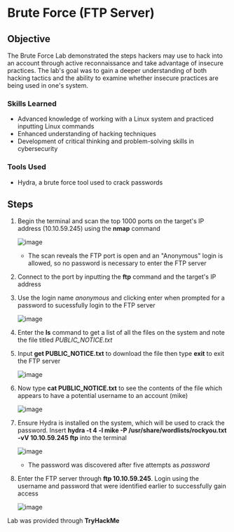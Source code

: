 # Brute Force (FTP Server)

## Objective
The Brute Force Lab demonstrated the steps hackers may use to hack into an account through active reconnaissance and take advantage of insecure practices. The lab's goal was to gain a deeper understanding of both hacking tactics and the ability to examine whether insecure practices are being used in one's system.

### Skills Learned
- Advanced knowledge of working with a Linux system and practiced inputting Linux commands
- Enhanced understanding of hacking techniques
- Development of critical thinking and problem-solving skills in cybersecurity

### Tools Used
-  Hydra, a brute force tool used to crack passwords 

## Steps
1. Begin the terminal and scan the top 1000 ports on the target's IP address (10.10.59.245) using the **nmap** command
   
   ![image](https://github.com/user-attachments/assets/5f7c6e90-0639-4ed8-b1e1-8ba9d2b4f67b)
   - The scan reveals the FTP port is open and an "Anonymous" login is allowed, so no password is necessary to enter the FTP server 
3. Connect to the port by inputting the **ftp** command and the target's IP address
4. Use the login name *anonymous* and clicking enter when prompted for a password to sucessfully login to the FTP server
  
   ![image](https://github.com/user-attachments/assets/44f38f50-40b0-4d6a-b2e2-23e913c62a2b)
5. Enter the **ls** command to get a list of all the files on the system and note the file titled *PUBLIC_NOTICE.txt*
6. Input **get PUBLIC_NOTICE.txt** to download the file then type **exit** to exit the FTP server
   
   ![image](https://github.com/user-attachments/assets/84ed20a4-8699-443f-a7af-33fa93bd7ac3)
8. Now type **cat PUBLIC_NOTICE.txt** to see the contents of the file which appears to have a potential username to an account (mike)

   ![image](https://github.com/user-attachments/assets/2ebf88f9-86da-44e0-9231-2b8b311a684c)
9. Ensure Hydra is installed on the system, which will be used to crack the password. Insert **hydra -t 4 -l mike -P /usr/share/wordlists/rockyou.txt -vV 10.10.59.245 ftp** into the terminal

   ![image](https://github.com/user-attachments/assets/e6a0d535-0aed-4cd1-bb6b-784bbd61878a)
   - The password was discovered after five attempts as *password*
11. Enter the FTP server through **ftp 10.10.59.245**. Login using the username and password that were identified earlier to successfully gain access
   
    ![image](https://github.com/user-attachments/assets/70955229-bfd6-4fb8-9240-478ef4ee92f1)



Lab was provided through **TryHackMe**
